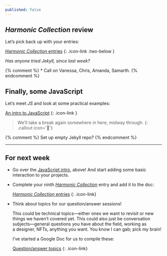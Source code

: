 ```yaml
---
published: false
---
```




## *Harmonic Collection* review

Let’s pick back up with your entries:

[*Harmonic Collection* entries](https://docs.google.com/spreadsheets/d/1vXYVnicRUHnczxPCSaqsmmflynnwP22zhES5jFMPKpw/)
{: .icon-link .two-below }

*Has anyone tried Jekyll, since last week?*

{% comment %}
	* Call on Vanessa, Chris, Amanda, Samarth.
{% endcomment %}



## Finally, some JavaScript

Let’s meet *JS* and look at some practical examples:

[An intro to JavaScript](/topic/javascript)
{: .icon-link }



> We’ll take a break again somewhere in here, midway through.
{: .callout icon='🤯'}



{% comment %} Set up empty Jekyll repo? {% endcomment %}



---



## For next week

- Go over the [JavaScript intro](/topic/javascript), above! And start adding some basic interaction to your projects.

- Complete your ninth [*Harmonic Collection*](/project/harmonic) entry and add it to the doc:

	[*Harmonic Collection* entries](https://docs.google.com/spreadsheets/d/1vXYVnicRUHnczxPCSaqsmmflynnwP22zhES5jFMPKpw/)
	{: .icon-link}

- Think about topics for our question/answer sessions!

	This could be technical topics—either ones we want to revisit or new things we haven’t covered yet. This could also just be conversation subjects—general questions you have about the field, working as a designer, NFTs, anything you want. You know I can gab; pick my brain!

	I’ve started a Google Doc for us to compile these:

	[Question/answer topics](https://docs.google.com/document/d/1IdMqedbkML7rV0IDNJpoD7crETtXLkIEY8Y21U0AuBg)
	{: .icon-link}
